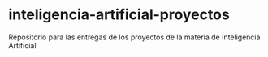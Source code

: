 # inteligencia-artificial-proyectos
Repositorio para las entregas de los proyectos de la materia de Inteligencia Artificial
